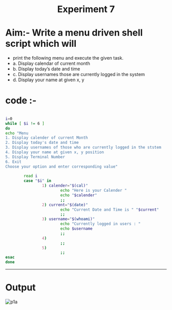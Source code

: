 <h1 align="center" style="margin-top: 0px;"> Experiment 7 </h1> 

# Aim:-   Write a menu driven shell script which will
- print the following menu and execute the given task.
-   a. Display calendar of current month
-   b. Display today’s date and time
-   c. Display usernames those are currently logged in the system
-   d. Display your name at given x, y
# code :- 
```bash

i=0
while [ $i != 6 ]
do
echo "Menu
1. Display calender of current Month
2. Display today's date and time
3. Display usernames of those who are currently logged in the ststem
4. Display your name at given x, y position
5. Display Terminal Number
6. Exit
Choose your option and enter corresponding value"
 
        read i
        case "$i" in
                1) calender="$(cal)"
                        echo "Here is your Calender "
                        echo "$calender"
                        ;;
                2) current="$(date)"
                        echo "Current Date and Time is " "$current"
                        ;;
                3) username="$(whoami)"
                        echo "Currently logged in users : "
                        echo $username
                        ;;
                4)                         
                        ;;
                5) 
                        ;;
esac
done

```
<hr />

# Output

![p1a](https://hiren14.github.io/OS_050/output/exp7.png)
